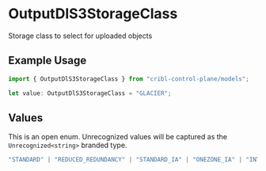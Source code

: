 # OutputDlS3StorageClass

Storage class to select for uploaded objects

## Example Usage

```typescript
import { OutputDlS3StorageClass } from "cribl-control-plane/models";

let value: OutputDlS3StorageClass = "GLACIER";
```

## Values

This is an open enum. Unrecognized values will be captured as the `Unrecognized<string>` branded type.

```typescript
"STANDARD" | "REDUCED_REDUNDANCY" | "STANDARD_IA" | "ONEZONE_IA" | "INTELLIGENT_TIERING" | "GLACIER" | "GLACIER_IR" | "DEEP_ARCHIVE" | Unrecognized<string>
```